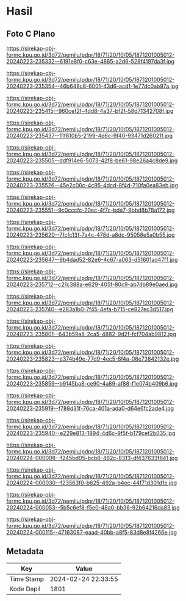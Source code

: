 # Hasil

## Foto C Plano

https://sirekap-obj-formc.kpu.go.id/3d72/pemilu/pdpr/18/71/20/10/05/1871201005012-20240223-235332--6191e8f0-c63e-4885-a2d6-528f4197da3f.jpg

https://sirekap-obj-formc.kpu.go.id/3d72/pemilu/pdpr/18/71/20/10/05/1871201005012-20240223-235354--46b648c8-6001-43d6-acd1-1e77dc0ab97a.jpg

https://sirekap-obj-formc.kpu.go.id/3d72/pemilu/pdpr/18/71/20/10/05/1871201005012-20240223-235415--960cef2f-4dd8-4a37-bf2f-58d71342708f.jpg

https://sirekap-obj-formc.kpu.go.id/3d72/pemilu/pdpr/18/71/20/10/05/1871201005012-20240223-235437--11f810b5-2199-4d6c-9f40-93471d26021f.jpg

https://sirekap-obj-formc.kpu.go.id/3d72/pemilu/pdpr/18/71/20/10/05/1871201005012-20240223-235505--ddf914e6-5073-42f8-be61-98e26a4c8de9.jpg

https://sirekap-obj-formc.kpu.go.id/3d72/pemilu/pdpr/18/71/20/10/05/1871201005012-20240223-235526--45e2c00c-4c95-4dcd-8f4d-710fa0ea83eb.jpg

https://sirekap-obj-formc.kpu.go.id/3d72/pemilu/pdpr/18/71/20/10/05/1871201005012-20240223-235551--9c0cccfc-20ec-4f7c-bda7-9bbd8b78a172.jpg

https://sirekap-obj-formc.kpu.go.id/3d72/pemilu/pdpr/18/71/20/10/05/1871201005012-20240223-235620--7fcfc13f-7a4c-478d-a8dc-95058e5a0b55.jpg

https://sirekap-obj-formc.kpu.go.id/3d72/pemilu/pdpr/18/71/20/10/05/1871201005012-20240223-235647--9b4dad52-82e6-4c67-a063-d51601ad47f1.jpg

https://sirekap-obj-formc.kpu.go.id/3d72/pemilu/pdpr/18/71/20/10/05/1871201005012-20240223-235712--c21c388a-e629-405f-80c9-ab7db89e0aed.jpg

https://sirekap-obj-formc.kpu.go.id/3d72/pemilu/pdpr/18/71/20/10/05/1871201005012-20240223-235740--e283a1b0-7f45-4efa-b715-ce827ec3d517.jpg

https://sirekap-obj-formc.kpu.go.id/3d72/pemilu/pdpr/18/71/20/10/05/1871201005012-20240223-235801--643b59a8-2ca5-4882-9d2f-fcf704ab9812.jpg

https://sirekap-obj-formc.kpu.go.id/3d72/pemilu/pdpr/18/71/20/10/05/1871201005012-20240223-235823--e374b49e-77d9-4ec5-8f4a-08e73842132e.jpg

https://sirekap-obj-formc.kpu.go.id/3d72/pemilu/pdpr/18/71/20/10/05/1871201005012-20240223-235859--b9145ba8-ce90-4a89-af88-f1e074b409b6.jpg

https://sirekap-obj-formc.kpu.go.id/3d72/pemilu/pdpr/18/71/20/10/05/1871201005012-20240223-235919--f788d31f-76ca-401a-ada0-d64e6fc2ade4.jpg

https://sirekap-obj-formc.kpu.go.id/3d72/pemilu/pdpr/18/71/20/10/05/1871201005012-20240223-235940--e229e813-1894-4d6c-9f5f-b179cef2b035.jpg

https://sirekap-obj-formc.kpu.go.id/3d72/pemilu/pdpr/18/71/20/10/05/1871201005012-20240224-000008--f245bd05-bcb6-462c-8313-df437633f841.jpg

https://sirekap-obj-formc.kpu.go.id/3d72/pemilu/pdpr/18/71/20/10/05/1871201005012-20240224-000030--f23563f0-b625-492a-b4ec-44f71d301d1e.jpg

https://sirekap-obj-formc.kpu.go.id/3d72/pemilu/pdpr/18/71/20/10/05/1871201005012-20240224-000053--5b5c6ef8-f5e0-48a0-bb36-92b64216da83.jpg

https://sirekap-obj-formc.kpu.go.id/3d72/pemilu/pdpr/18/71/20/10/05/1871201005012-20240224-000115--47163087-eaad-40bb-a8f5-83d8e8f4266e.jpg


## Metadata

| Key        | Value               |
| ---------- | ------------------- |
| Time Stamp | 2024-02-24 22:33:55 |
| Kode Dapil | 1801                |



